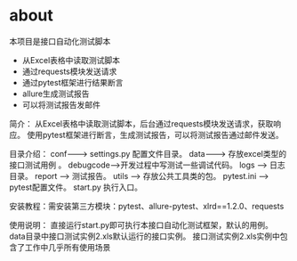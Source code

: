 # about
本项目是接口自动化测试脚本
- 从Excel表格中读取测试脚本
- 通过requests模块发送请求
- 通过pytest框架进行结果断言
- allure生成测试报告
- 可以将测试报告发邮件

简介： 从Excel表格中读取测试脚本，后台通过requests模块发送请求，获取响应。 使用pytest框架进行断言，生成测试报告，可以将测试报告通过邮件发送。

目录介绍： conf---> settings.py 配置文件目录。 data---> 存放excel类型的接口测试用例 。 debugcode-->开发过程中写测试一些调试代码。 logs --> 日志目录。 report --> 测试报告。 utils --> 存放公共工具类的包。 pytest.ini --> pytest配置文件。 start.py 执行入口。

安装教程：需安装第三方模块：pytest、allure-pytest、xlrd==1.2.0、requests

使用说明： 直接运行start.py即可执行本接口自动化测试框架，默认的用例。 data目录中接口测试实例2.xls默认运行的接口实例。 接口测试实例2.xls实例中包含了工作中几乎所有使用场景
